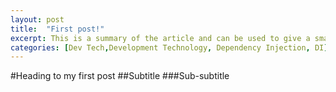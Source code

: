 ```yaml
---
layout: post
title:  "First post!"
excerpt: This is a summary of the article and can be used to give a small amount of article details.
categories: [Dev Tech,Development Technology, Dependency Injection, DI]
---
```



#Heading to my first post
##Subtitle
###Sub-subtitle